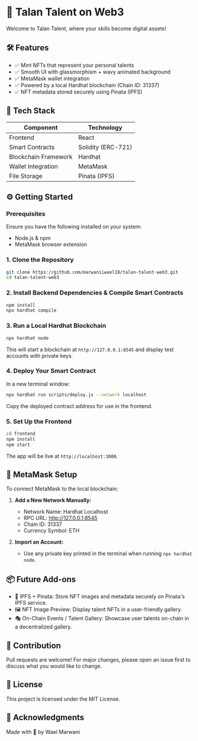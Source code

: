 # 🌟 Talan Talent on Web3

Welcome to Talan Talent, where your skills become digital assets!

## 🛠 Features

- ✅ Mint NFTs that represent your personal talents
- ✅ Smooth UI with glassmorphism + wavy animated background
- ✅ MetaMask wallet integration
- ✅ Powered by a local Hardhat blockchain (Chain ID: 31337)
- ✅ NFT metadata stored securely using Pinata (IPFS)

## 🚀 Tech Stack

| Component | Technology |
|-----------|------------|
| Frontend | React |
| Smart Contracts | Solidity (ERC-721) |
| Blockchain Framework | Hardhat |
| Wallet Integration | MetaMask |
| File Storage | Pinata (IPFS) |

## ⚙️ Getting Started

### Prerequisites

Ensure you have the following installed on your system:
- Node.js & npm
- MetaMask browser extension

### 1. Clone the Repository

```bash
git clone https://github.com/marwaniiwael18/talan-talent-web3.git
cd talan-talent-web3
```

### 2. Install Backend Dependencies & Compile Smart Contracts

```bash
npm install
npx hardhat compile
```

### 3. Run a Local Hardhat Blockchain

```bash
npx hardhat node
```

This will start a blockchain at `http://127.0.0.1:8545` and display test accounts with private keys.

### 4. Deploy Your Smart Contract

In a new terminal window:

```bash
npx hardhat run scripts/deploy.js --network localhost
```

Copy the deployed contract address for use in the frontend.

### 5. Set Up the Frontend

```bash
cd frontend
npm install
npm start
```

The app will be live at `http://localhost:3000`.

## 🦊 MetaMask Setup

To connect MetaMask to the local blockchain:

1. **Add a New Network Manually:**
   - Network Name: Hardhat Localhost
   - RPC URL: http://127.0.0.1:8545
   - Chain ID: 31337
   - Currency Symbol: ETH

2. **Import an Account:**
   - Use any private key printed in the terminal when running `npx hardhat node`.

## 📦 Future Add-ons

- 🔗 IPFS + Pinata: Store NFT images and metadata securely on Pinata's IPFS service.
- 🖼️ NFT Image Preview: Display talent NFTs in a user-friendly gallery.
- 🎭 On-Chain Events / Talent Gallery: Showcase user talents on-chain in a decentralized gallery.

## 🤝 Contribution

Pull requests are welcome! For major changes, please open an issue first to discuss what you would like to change.

## 📄 License

This project is licensed under the MIT License.

## 💜 Acknowledgments

Made with 💜 by Wael Marwani
